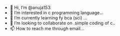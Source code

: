 - 👋 Hi, I’m @anuja153
- 👀 I’m interested in c programming language...
- 🌱 I’m currently learning fy bca (sci) ...
- 💞️ I’m looking to collaborate on .simple coding of c..
- 📫 How to reach me through email...

<!---
anuja153/anuja153 is a ✨ special ✨ repository because its `README.md` (this file) appears on your GitHub profile.
You can click the Preview link to take a look at your changes.
--->
